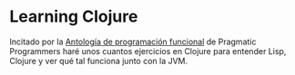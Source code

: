 # Learning Clojure

Incitado por la [Antología de programación funcional]() de Pragmatic Programmers haré unos cuantos ejercicios en Clojure para entender Lisp, Clojure y ver qué tal funciona junto con la JVM.